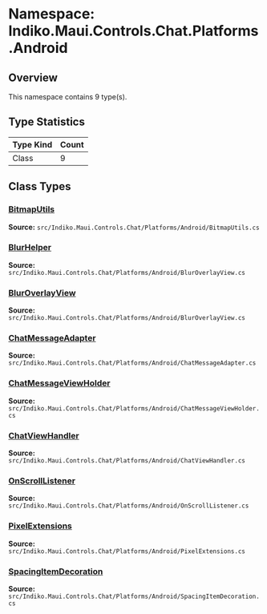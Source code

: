 # Namespace: Indiko.Maui.Controls.Chat.Platforms.Android

## Overview

This namespace contains 9 type(s).

## Type Statistics

| Type Kind | Count |
|-----------|-------|
| Class | 9 |

## Class Types

### [BitmapUtils](../classes/Indiko.Maui.Controls.Chat.Platforms.Android.BitmapUtils.md)

**Source:** `src/Indiko.Maui.Controls.Chat/Platforms/Android/BitmapUtils.cs`

### [BlurHelper](../classes/Indiko.Maui.Controls.Chat.Platforms.Android.BlurHelper.md)

**Source:** `src/Indiko.Maui.Controls.Chat/Platforms/Android/BlurOverlayView.cs`

### [BlurOverlayView](../classes/Indiko.Maui.Controls.Chat.Platforms.Android.BlurOverlayView.md)

**Source:** `src/Indiko.Maui.Controls.Chat/Platforms/Android/BlurOverlayView.cs`

### [ChatMessageAdapter](../classes/Indiko.Maui.Controls.Chat.Platforms.Android.ChatMessageAdapter.md)

**Source:** `src/Indiko.Maui.Controls.Chat/Platforms/Android/ChatMessageAdapter.cs`

### [ChatMessageViewHolder](../classes/Indiko.Maui.Controls.Chat.Platforms.Android.ChatMessageViewHolder.md)

**Source:** `src/Indiko.Maui.Controls.Chat/Platforms/Android/ChatMessageViewHolder.cs`

### [ChatViewHandler](../classes/Indiko.Maui.Controls.Chat.Platforms.Android.ChatViewHandler.md)

**Source:** `src/Indiko.Maui.Controls.Chat/Platforms/Android/ChatViewHandler.cs`

### [OnScrollListener](../classes/Indiko.Maui.Controls.Chat.Platforms.Android.OnScrollListener.md)

**Source:** `src/Indiko.Maui.Controls.Chat/Platforms/Android/OnScrollListener.cs`

### [PixelExtensions](../classes/Indiko.Maui.Controls.Chat.Platforms.Android.PixelExtensions.md)

**Source:** `src/Indiko.Maui.Controls.Chat/Platforms/Android/PixelExtensions.cs`

### [SpacingItemDecoration](../classes/Indiko.Maui.Controls.Chat.Platforms.Android.SpacingItemDecoration.md)

**Source:** `src/Indiko.Maui.Controls.Chat/Platforms/Android/SpacingItemDecoration.cs`

